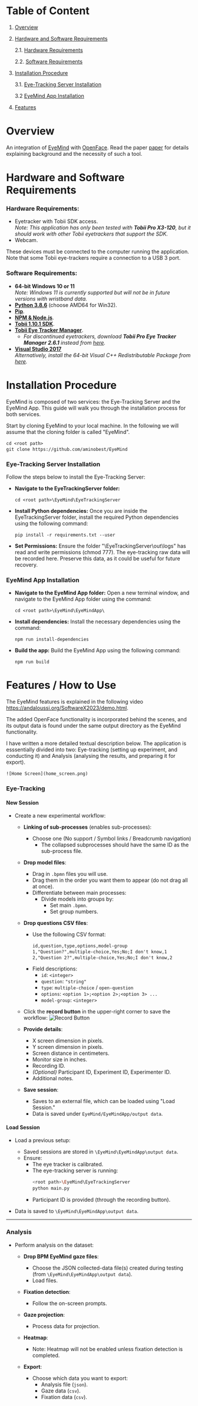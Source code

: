 # Table of Content
1. [Overview](#Overview)

2. [Hardware and Software Requirements](#Hardware-and-Software-Requirements)
    
   2.1. [Hardware Requirements](#Hardware-Requirements)

    2.2. [Software Requirements](#Software-Requirements)

3. [Installation Procedure](#Installation-Procedure)

    3.1. [Eye-Tracking Server Installation](#Eye-Tracking-Server-Installation)

    3.2 [EyeMind App Installation](#EyeMind-App-Installation)

4. [Features](#Features)

# Overview

An integration of  [EyeMind](https://github.com/aminobest/EyeMind) with [OpenFace](https://github.com/TadasBaltrusaitis/OpenFace). Read the paper [paper](./paper.pdf) for details explaining background and the necessity of such a tool.

# Hardware and Software Requirements

### Hardware Requirements:
- Eyetracker with Tobii SDK access.  
  *Note: This application has only been tested with **Tobii Pro X3-120**, but it should work with other Tobii eyetrackers that support the SDK.*
- Webcam.  

These devices must be connected to the computer running the application. Note that some Tobii eye-trackers require a connection to a USB 3 port.

### Software Requirements:
- **64-bit Windows 10 or 11**  
  *Note: Windows 11 is currently supported but will not be in future versions with wristband data.*
- [**Python 3.8.6**](https://www.python.org/downloads/release/python-386/) (choose AMD64 for Win32).
- [**Pip**](https://phoenixnap.com/kb/install-pip-windows).
- [**NPM & Node.js**](https://nodejs.org/en/download/package-manager).
- [**Tobii 1.10.1 SDK**](https://pypi.org/project/tobii-research/1.10.1/).
- [**Tobii Eye Tracker Manager**](https://developer.tobiipro.com/eyetrackermanager/etm-installation-information.html).  
  - *For discontinued eyetrackers, download **Tobii Pro Eye Tracker Manager 2.6.1** instead from [here](https://connect.tobii.com/s/article/new-Tobii-Pro-SDK-and-ETM?language=en_US).*
- [**Visual Studio 2017**](https://visualstudio.microsoft.com/vs/older-downloads/)  
  *Alternatively, install the 64-bit Visual C++ Redistributable Package from [here](https://aka.ms/vs/16/release/vc_redist.x64.exe).*


# Installation Procedure

EyeMind is composed of two services: the Eye-Tracking Server and the EyeMind App. This guide will walk you through the installation process for both services.

Start by cloning EyeMind to your local machine. In the following we will assume that the cloning folder is called "EyeMind".

    
    cd <root path>
    git clone https://github.com/aminobest/EyeMind

### Eye-Tracking Server Installation

Follow the steps below to install the Eye-Tracking Server:


- **Navigate to the EyeTrackingServer folder:**

    ```
    cd <root path>\EyeMind\EyeTrackingServer
    ```

- **Install Python dependencies:** Once you are inside the EyeTrackingServer folder, install the required Python dependencies using the following command:

    ```
    pip install -r requirements.txt --user
    ```

- **Set Permissions:** Ensure the folder "\EyeTrackingServer\out\logs" has read and write permissions (chmod 777). The eye-tracking raw data will be recorded here. Preserve this data, as it could be useful for future recovery.


### EyeMind App Installation


- **Navigate to the EyeMind App folder:** Open a new terminal window, and navigate to the EyeMind App folder using the command:

    ```
    cd <root path>\EyeMind\EyeMindApp\
    ```

- **Install dependencies:** Install the necessary dependencies using the command:

    ```
    npm run install-dependencies
    ```

- **Build the app:** Build the EyeMind App using the following command:

    ```
    npm run build
    ```


# Features / How to Use
The EyeMind features is explained in the following video https://andaloussi.org/SoftwareX2023/demo.html. 

The added OpenFace functionality is incorporated behind the scenes, and its output data is found under the same output directory as the EyeMind functionality.

I have written a more detailed textual description below. The application is esssentially divided into two: Eye-tracking (setting up experiment, and conducting it) and Analysis (analysing the results, and preparing it for export). 

    ![Home Screen](home_screen.png)

### Eye-Tracking

#### New Session
- Create a new experimental workflow:
  - **Linking of sub-processes** (enables sub-processes):
    - Choose one (No support / Symbol links / Breadcrumb navigation)
      - The collapsed subprocesses should have the same ID as the sub-process file.

  - **Drop model files**:
    - Drag in `.bpmn` files you will use.
    - Drag them in the order you want them to appear (do not drag all at once).
    - Differentiate between main processes:
      - Divide models into groups by:
        - Set main `.bpmn`.
        - Set group numbers.

  - **Drop questions CSV files**:
    - Use the following CSV format:
      ```
      id,question,type,options,model-group
      1,"Question?",multiple-choice,Yes;No;I don't know,1
      2,"Question 2?",multiple-choice,Yes;No;I don't know,2
      ```
    - Field descriptions:
      - `id`: `<integer>`
      - `question`: `"string"`
      - `type`: `multiple-choice` / `open-question`
      - `options`: `<option 1>;<option 2>;<option 3> ...`
      - `model-group`: `<integer>`

  - Click the **record button** in the upper-right corner to save the workflow:
    ![Record Button](path/to/image.png) <!-- Replace with actual image path if necessary -->

  - **Provide details**:
    - X screen dimension in pixels.
    - Y screen dimension in pixels.
    - Screen distance in centimeters.
    - Monitor size in inches.
    - Recording ID.
    - *(Optional)* Participant ID, Experiment ID, Experimenter ID.
    - Additional notes.

  - **Save session**:
    - Saves to an external file, which can be loaded using "Load Session."
    - Data is saved under `EyeMind/EyeMindApp/output data`.

#### Load Session
- Load a previous setup:
  - Saved sessions are stored in `\EyeMind\EyeMindApp\output data`.
  - Ensure:
    - The eye tracker is calibrated.
    - The eye-tracking server is running:
      ```bash
      <root path>\EyeMind\EyeTrackingServer
      python main.py
      ```
    - Participant ID is provided (through the recording button).

- Data is saved to `\EyeMind\EyeMindApp\output data`.

---

### Analysis
- Perform analysis on the dataset:

  - **Drop BPM EyeMind gaze files**:
    - Choose the JSON collected-data file(s) created during testing (from `\EyeMind\EyeMindApp\output data`).
    - Load files.

  - **Fixation detection**:
    - Follow the on-screen prompts.

  - **Gaze projection**:
    - Process data for projection.

  - **Heatmap**:
    - Note: Heatmap will not be enabled unless fixation detection is completed.

  - **Export**:
    - Choose which data you want to export:
      - Analysis file (`json`).
      - Gaze data (`csv`).
      - Fixation data (`csv`).

